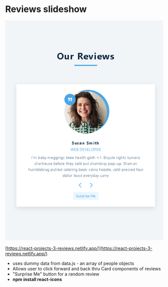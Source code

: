 # Reviews slideshow

![review.png](https://raw.githubusercontent.com/kawgh1/react-projects-with-smilga/main/03-reviews/review.png)

[https://react-projects-3-reviews.netlify.app/](https://react-projects-3-reviews.netlify.app/)

-   uses dummy data from data.js - an array of people objects
-   Allows user to click forward and back thru Card components of reviews
-   "Surprise Me" button for a random review
-   **npm install react-icons**
